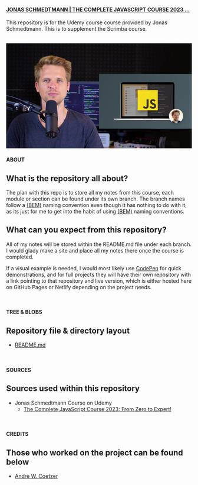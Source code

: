 #### <a href="https://www.udemy.com/course/the-complete-javascript-course/" target="_blank" alt="Scrimba's website">JONAS SCHMEDTMANN | THE COMPLETE JAVASCRIPT COURSE 2023 ...
</a> 

This repository is for the Udemy course course provided by Jonas Schmedtmann. This is to supplement the Scrimba course.

<br>

<img src="./assets/images/readme/the-complete-javascript-course.jpg" alt="Jonas looking at the camera, patiently waiting for you to finish the course, OK!">

<br>

#### ABOUT
## What is the repository all about?
The plan with this repo is to store all my notes from this course, each module or section can be found under its own branch. The branch names follow a <a href="https://getbem.com/" alt="learn more about BEM">(BEM)</a> naming convention even though it has nothing to do with it, as its just for me to get into the habit of using <a href="https://getbem.com/" alt="learn more about BEM">(BEM)</a> naming conventions.

## What can you expect from this repository?
All of my notes will be stored within the README.md file under each branch. I would glady make a site and place all my notes there once the course is completed. 

If a visual example is needed, I would most likely use <a href="https://codepen.io/trending">CodePen</a> for quick demonstrations, and for full projects they will have their own repository with a link pointing to that repository and live version, which is either hosted here on GitHub Pages or Netlify depending on the project needs.

<br>

#### TREE & BLOBS
## Repository file & directory layout

- [README.md](./README.md)

<br>

#### SOURCES
## Sources used within this repository

- Jonas Schmedtmann Course on Udemy
  - <a href="https://www.udemy.com/course/the-complete-javascript-course/">The Complete JavaScript Course 2023: From Zero to Expert!</a>

<br>

#### CREDITS
## Those who worked on the project can be found below

- <a href="https://github.com/awcoetzer">Andre W. Coetzer</a>
